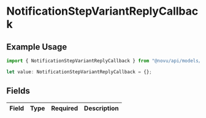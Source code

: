 # NotificationStepVariantReplyCallback

## Example Usage

```typescript
import { NotificationStepVariantReplyCallback } from "@novu/api/models/components";

let value: NotificationStepVariantReplyCallback = {};
```

## Fields

| Field       | Type        | Required    | Description |
| ----------- | ----------- | ----------- | ----------- |